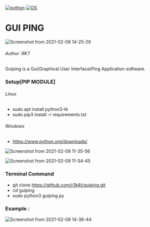 
[![python](https://img.shields.io/badge/python-3.9-purple.svg)](https://www.python.org/downloads/release/python-390/)
[![OS](https://img.shields.io/badge/Tested%20On-Linux%20%7C%20Windows-purple.svg)](https://en.wikipedia.org/wiki/Linux)

# GUI PING 


![Screenshot from 2021-02-08 14-25-29](https://user-images.githubusercontent.com/69615463/107200807-5c020280-6a22-11eb-9c12-bdd30f5479c6.png)


<h6>Author :RKT</h6>

Guiping is a Gui(Graphical User Interface)Ping Application software.

### Setup[PIP MODULE] ###

<h6>Linux</h6>

+ sudo apt install python3-tk
+ sudo pip3 install -r requirements.txt

<h6>Windows</h6>

+ https://www.python.org/downloads/

![Screenshot from 2021-02-09 11-35-56](https://user-images.githubusercontent.com/69615463/107323616-c70a1280-6ad0-11eb-8faa-826467e7e535.png)

![Screenshot from 2021-02-09 11-34-45](https://user-images.githubusercontent.com/69615463/107323716-f91b7480-6ad0-11eb-8b1a-231d95c88364.png)

### Terminal Command ###

+ git clone https://github.com/r3k4t/guiping.git
+ cd guiping
+ sudo python3 guiping.py

### Example : ###

![Screenshot from 2021-02-08 14-36-44](https://user-images.githubusercontent.com/69615463/107200914-8784ed00-6a22-11eb-93de-37b3ba6c3341.png)






